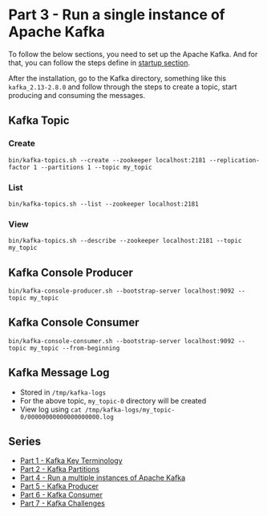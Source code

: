 # Part 3 - Run a single instance of Apache Kafka

To follow the below sections, you need to set up the Apache Kafka.
And for that, you can follow the steps define in [startup section](index.md).

After the installation, go to the Kafka directory, something like this `kafka_2.13-2.8.0`
and follow through the steps to create a topic, start producing and consuming the messages.

## Kafka Topic

### Create
`bin/kafka-topics.sh --create --zookeeper localhost:2181 --replication-factor 1 --partitions 1 --topic my_topic`

### List
`bin/kafka-topics.sh --list --zookeeper localhost:2181`

### View
`bin/kafka-topics.sh --describe --zookeeper localhost:2181 --topic my_topic`


## Kafka Console Producer
`bin/kafka-console-producer.sh --bootstrap-server localhost:9092 --topic my_topic`


## Kafka Console Consumer
`bin/kafka-console-consumer.sh --bootstrap-server localhost:9092 --topic my_topic --from-beginning`


## Kafka Message Log
- Stored in `/tmp/kafka-logs`
- For the above topic, `my_topic-0` directory will be created
- View log using `cat /tmp/kafka-logs/my_topic-0/00000000000000000000.log`

## Series
- [Part 1 - Kafka Key Terminology](kafka-key-terms.md)
- [Part 2 - Kafka Partitions](kafka-partitions.md)
- [Part 4 - Run a multiple instances of Apache Kafka](kafka-multiple-instance.md)
- [Part 5 - Kafka Producer](kafka-producer.md)
- [Part 6 - Kafka Consumer](kafka-consumer.md)
- [Part 7 - Kafka Challenges](kafka-challenges.md)
